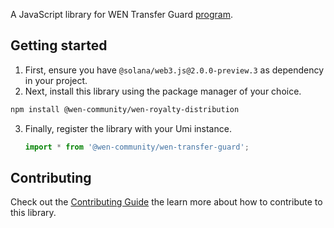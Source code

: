 
A JavaScript library for WEN Transfer Guard [program](https://github.com/wen-community/wen-program-library).

## Getting started

1. First, ensure you have `@solana/web3.js@2.0.0-preview.3` as dependency in your project.
2.  Next, install this library using the package manager of your choice.
   ```sh
   npm install @wen-community/wen-royalty-distribution
   ```
3. Finally, register the library with your Umi instance.
   ```ts
   import * from '@wen-community/wen-transfer-guard';
   ```

## Contributing

Check out the [Contributing Guide](./CONTRIBUTING.md) the learn more about how to contribute to this library.